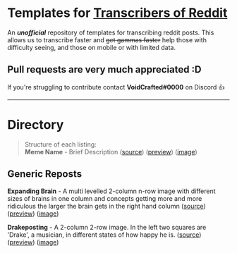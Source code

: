 # Templates for [Transcribers of Reddit](https://reddit.com/r/transcribersofreddit)

An ***unofficial*** repository of templates for transcribing reddit posts. This allows us to transcribe faster and ~~get gammas faster~~ help those with difficulty seeing, and those on mobile or with limited data.

## Pull requests are very much appreciated :D
If you're struggling to contribute contact **VoidCrafted#0000** on Discord :+1:

---

# Directory

> Structure of each listing:  
> **Meme Name** - Brief Description ([source](/)) ([preview](/)) ([image](/))

## Generic Reposts

**Expanding Brain** - A multi levelled 2-column n-row image with different sizes of brains in one column and concepts getting more and more ridiculous the larger the brain gets in the right hand column ([source](https://github.com/codingJWilliams/ToR-Repost-Collection/raw/master/generic/expandingbrain/expandingbrain.md)) ([preview](https://github.com/codingJWilliams/ToR-Repost-Collection/blob/master/generic/expandingbrain/expandingbrain.md)) ([image](https://i.redditmedia.com/33koWkTrTaOAUKgzV3_VV3s4P9_bjfLes_ZzwksZjg0.jpg?s=8ba3959a7fb00867de225802cd92a68e))

**Drakeposting** - A 2-column 2-row image. In the left two squares are 'Drake', a musician, in different states of how happy he is. ([source](https://github.com/codingJWilliams/ToR-Repost-Collection/raw/master/generic/drake/drake_no_table.md)) ([preview](https://github.com/codingJWilliams/ToR-Repost-Collection/blob/master/generic/drake/drake_no_table.md)) ([image](https://raw.githubusercontent.com/codingJWilliams/ToR-Repost-Collection/master/generic/drake/drake.jpg))
